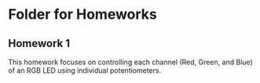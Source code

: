 # Folder for Homeworks
## Homework 1
This homework focuses on controlling each channel (Red, Green, and Blue) of  an  RGB  LED  using  individual  potentiometers.
